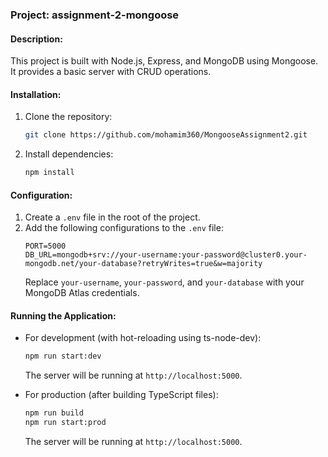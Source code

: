 
### Project: assignment-2-mongoose

#### Description:
This project is built with Node.js, Express, and MongoDB using Mongoose. It provides a basic server with CRUD operations.


#### Installation:
1. Clone the repository:
   ```bash
   git clone https://github.com/mohamim360/MongooseAssignment2.git
   ```

2. Install dependencies:
   ```bash
   npm install
   ```
   
#### Configuration:
1. Create a `.env` file in the root of the project.
2. Add the following configurations to the `.env` file:
   ```env
   PORT=5000
   DB_URL=mongodb+srv://your-username:your-password@cluster0.your-mongodb.net/your-database?retryWrites=true&w=majority
   ```
   Replace `your-username`, `your-password`, and `your-database` with your MongoDB Atlas credentials.

#### Running the Application:
- For development (with hot-reloading using ts-node-dev):
   ```bash
   npm run start:dev
   ```
   The server will be running at `http://localhost:5000`.

- For production (after building TypeScript files):
   ```bash
   npm run build
   npm run start:prod
   ```
   The server will be running at `http://localhost:5000`.

